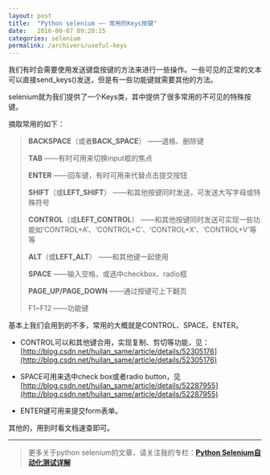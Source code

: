 ```yaml
---
layout: post
title:  "Python selenium —— 常用的Keys按键"
date:   2016-09-07 09:20:15
categories: selenium
permalink: /archivers/useful-keys
---
```



我们有时会需要使用发送键盘按键的方法来进行一些操作。一些可见的正常的文本可以直接send_keys()发送，但是有一些功能键就需要其他的方法。

selenium就为我们提供了一个Keys类，其中提供了很多常用的不可见的特殊按键。

摘取常用的如下：

> **BACKSPACE**（或者**BACK_SPACE**） ——退格、删除键
> 
> **TAB** ——有时可用来切换input框的焦点
> 
> **ENTER** ——回车键，有时可用来代替点击提交按钮
> 
> **SHIFT**（或**LEFT_SHIFT**） ——和其他按键同时发送，可发送大写字母或特殊符号
> 
> **CONTROL**（或**LEFT_CONTROL**） ——和其他按键同时发送可实现一些功能如‘CONTROL+A’、‘CONTROL+C’、‘CONTROL+X’、‘CONTROL+V’等等
> 
> **ALT**（或**LEFT_ALT**） ——和其他键一起使用
> 
> **SPACE** ——输入空格，或选中checkbox、radio框
> 
> **PAGE_UP/PAGE_DOWN** ——通过按键可上下翻页
> 
> F1~F12 ——功能键

基本上我们会用到的不多，常用的大概就是CONTROL、SPACE、ENTER。

- CONTROL可以和其他键合用，实现复制、剪切等功能，见：[http://blog.csdn.net/huilan_same/article/details/52305176](http://blog.csdn.net/huilan_same/article/details/52305176)

- SPACE可用来选中check box或者radio button，见[http://blog.csdn.net/huilan_same/article/details/52287955](http://blog.csdn.net/huilan_same/article/details/52287955)

- ENTER键可用来提交form表单。

其他的，用到时看文档速查即可。


****

> 更多关于python selenium的文章，请关注我的专栏：**[Python Selenium自动化测试详解](http://blog.csdn.net/column/details/12694.html)**